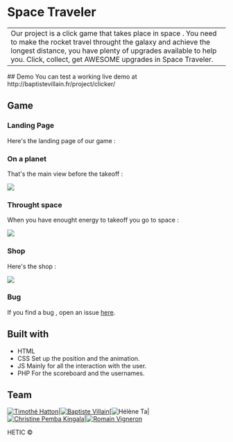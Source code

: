 # Space Traveler
<table>
	<tr>
		<td>
			Our project is a click game that takes place in space .
			You need to make the rocket travel throught the galaxy and achieve the longest distance, you have plenty of upgrades available to help you. Click, collect, get AWESOME upgrades in Space Traveler.
		</td>
	</tr>
</table>
## Demo
You can test a working live demo at http://baptistevillain.fr/project/clicker/

## Game

### Landing Page
Here's the landing page of our game :

<!-- ![](PHOTO OU GIF) -->

### On a planet
That's the main view before the takeoff :

![](http://baptistevillain.fr/project/clicker/gif-3.gif)

### Throught space
When you have enought energy to takeoff you go to space :

![](http://baptistevillain.fr/project/clicker/gif-2.gif)
### Shop	
Here's the shop : 

![](http://baptistevillain.fr/project/clicker/gif-1.gif)

### Bug

If you find a bug , open an issue [here](https://github.com/BaptisteVillain/Game_clicker/issues).

## Built with 

- HTML 
- CSS
Set up the position and the animation.
- JS
Mainly for all the interaction with the user.
- PHP
For the scoreboard and the usernames.

## Team

[![Timothé Hatton](https://avatars0.githubusercontent.com/u/17114378?v=3&s=144)](https://github.com/timothee-h)|[![Baptiste Villain](https://avatars0.githubusercontent.com/u/17247097?v=3&s=144)](https://github.com/BaptisteVillain)[![Hélène Ta](https://avatars3.githubusercontent.com/u/17271978?v=3&s=144)|[![Christine Pemba Kingala](https://avatars2.githubusercontent.com/u/17247202?v=3&s=144)](https://github.com/kristinee3)|[![Romain Vigneron](https://avatars2.githubusercontent.com/u/17247202?v=3&s=144)](https://github.com/RomainVS)

HETIC ©
